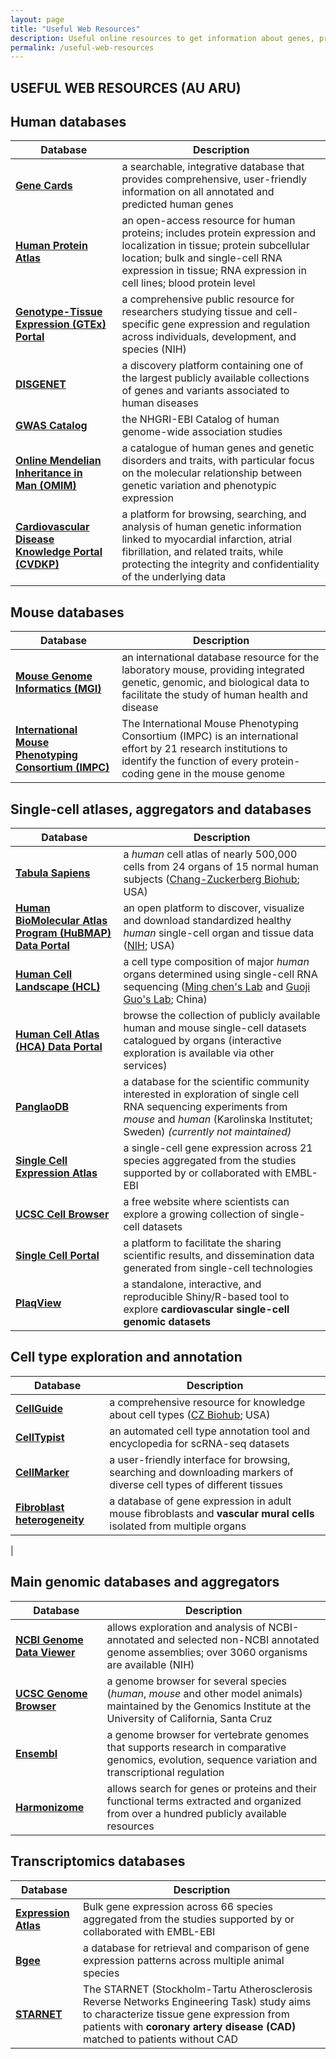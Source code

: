 ```yaml
---
layout: page
title: "Useful Web Resources"
description: Useful online resources to get information about genes, proteins, their expression and regulation in different cells and tissues of human and animal models.
permalink: /useful-web-resources
---
```


## USEFUL WEB RESOURCES (AU ARU)

## Human databases

| Database                                                                            | Description                                                                                                                                                                                                                                                                       |
| ----------------------------------------------------------------------------------- | --------------------------------------------------------------------------------------------------------------------------------------------------------------------------------------------------------------------------------------------------------------------------------- |
| [**Gene Cards**](https://www.genecards.org/)<br>                                    | a searchable, integrative database that provides comprehensive, user-friendly information on all annotated and predicted human genes                                                                                                                                              |
| [**Human Protein Atlas**](https://www.proteinatlas.org/)                        | an open-access resource for human proteins; includes protein expression and localization in tissue; protein subcellular location; bulk and single-cell RNA expression in tissue; RNA expression in cell lines; blood protein level |
| [**Genotype-Tissue Expression (GTEx) Portal**](https://www.gtexportal.org/home) | a comprehensive public resource for researchers studying tissue and cell-specific gene expression and regulation across individuals, development, and species (NIH)                                                                                                               |
| [**DISGENET**](https://www.disgenet.com/)                                           | a discovery platform containing one of the largest publicly available collections of genes and variants associated to human diseases                                                                                                                                              |
| [**GWAS Catalog**](https://www.ebi.ac.uk/gwas/)                                     | the NHGRI-EBI Catalog of human genome-wide association studies                                                                                                                                                                                                                    |
| [**Online Mendelian Inheritance in Man (OMIM)**](https://www.omim.org/)             | a catalogue of human genes and genetic disorders and traits, with particular focus on the molecular relationship between genetic variation and phenotypic expression                                                                                                                |
| [**Cardiovascular Disease Knowledge Portal (CVDKP)**](https://cvd.hugeamp.org/)     | a platform for browsing, searching, and analysis of human genetic information linked to myocardial infarction, atrial fibrillation, and related traits, while protecting the integrity and confidentiality of the underlying data                                                 |


## Mouse databases

| Database                                                                                 | Description                                                                                                                                                                            |
| ---------------------------------------------------------------------------------------- | -------------------------------------------------------------------------------------------------------------------------------------------------------------------------------------- |
| [**Mouse Genome Informatics (MGI)**](https://www.informatics.jax.org/)                   | an international database resource for the laboratory mouse, providing integrated genetic, genomic, and biological data to facilitate the study of human health and disease            |
| [**International Mouse Phenotyping Consortium (IMPC)**](https://www.mousephenotype.org/) | The International Mouse Phenotyping Consortium (IMPC) is an international effort by 21 research institutions to identify the function of every protein-coding gene in the mouse genome |


## Single-cell atlases, aggregators and databases

| Database                                                                                          | Description                                                                                                                                                                                           |
| ------------------------------------------------------------------------------------------------- | ----------------------------------------------------------------------------------------------------------------------------------------------------------------------------------------------------- |
| [**Tabula Sapiens**](https://tabula-sapiens-portal.ds.czbiohub.org/)                              | a *human* cell atlas of nearly 500,000 cells from 24 organs of 15 normal human subjects ([Chang-Zuckerberg Biohub](https://www.czbiohub.org/); USA)                                                   |
| [**Human BioMolecular Atlas Program (HuBMAP) Data Portal**](https://portal.hubmapconsortium.org/) | an open platform to discover, visualize and download standardized healthy *human* single-cell organ and tissue data ([NIH](https://commonfund.nih.gov/HuBMAP); USA)                                   |
| [**Human Cell Landscape (HCL)**](https://db.cngb.org/HCL/index.html)                              | a cell type composition of major *human* organs determined using single-cell RNA sequencing ([Ming chen's Lab](http://bis.zju.edu.cn/) and [Guoji Guo's Lab](http://person.zju.edu.cn/en/ggj); China) |
| [**Human Cell Atlas (HCA) Data Portal**](https://data.humancellatlas.org/)                        | browse the collection of publicly available human and mouse single-cell datasets catalogued by organs (interactive exploration is available via other services)                                       |
| [**PanglaoDB**](https://panglaodb.se/index.html)                                                  | a database for the scientific community interested in exploration of single cell RNA sequencing experiments from *mouse* and *human* (Karolinska Institutet; Sweden) *(currently not maintained)*     |
| [**Single Cell Expression Atlas**](https://www.ebi.ac.uk/gxa/sc/home)                             | a single-cell gene expression across 21 species aggregated from the studies supported by or collaborated with EMBL-EBI                                                                                |
| [**UCSC Cell Browser**](https://cells.ucsc.edu/)                                                  | a free website where scientists can explore a growing collection of single-cell datasets                                                                                                              |
| [**Single Cell Portal**](https://singlecell.zendesk.com/hc/en-us)                                 | a platform to facilitate the sharing scientific results, and dissemination data generated from single-cell technologies                                                                               |
| [**PlaqView**](https://www.plaqview.com/)                                                         | a standalone, interactive, and reproducible Shiny/R-based tool to explore **cardiovascular single-cell genomic datasets**                                                                             |


## Cell type exploration and annotation

| Database                                                                                            | Description                                                                                                          |
| --------------------------------------------------------------------------------------------------- | -------------------------------------------------------------------------------------------------------------------- |
| [**CellGuide**](https://cellxgene.cziscience.com/cellguide)                                         | a comprehensive resource for knowledge about cell types ([CZ Biohub](https://www.czbiohub.org/); USA)                |
| [**CellTypist**](https://www.celltypist.org/)                                                       | an automated cell type annotation tool and encyclopedia for scRNA-seq datasets                                       |
| [**CellMarker**](http://xteam.xbio.top/CellMarker/index.jsp)                                        | a user-friendly interface for browsing, searching and downloading markers of diverse cell types of different tissues |
| [**Fibroblast heterogeneity**](https://betsholtzlab.org/Publications/FibroblastMural/database.html) | a database of gene expression in adult mouse fibroblasts and **vascular mural cells** isolated from multiple organs  
|

## Main genomic databases and aggregators

| Database                                                         | Description                                                                                                                                                      |
| ---------------------------------------------------------------- | ---------------------------------------------------------------------------------------------------------------------------------------------------------------- |
| [**NCBI Genome Data Viewer**](https://www.ncbi.nlm.nih.gov/gdv/) | allows exploration and analysis of NCBI-annotated and selected non-NCBI annotated genome assemblies; over 3060 organisms are available (NIH)                     |
| [**UCSC Genome Browser**](https://genome.ucsc.edu/)              | a genome browser for several species (*human*, *mouse* and other model animals) maintained by the Genomics Institute at the University of California, Santa Cruz |
| [**Ensembl**](https://www.ensembl.org/index.html)                | a genome browser for vertebrate genomes that supports research in comparative genomics, evolution, sequence variation and transcriptional regulation             |
| [**Harmonizome**](https://maayanlab.cloud/Harmonizome/)          | allows search for genes or proteins and their functional terms extracted and organized from over a hundred publicly available resources                          |

## Transcriptomics databases

| Database                                               | Description                                                                                                                                                                                                            |
| ------------------------------------------------------ | ---------------------------------------------------------------------------------------------------------------------------------------------------------------------------------------------------------------------- |
| [**Expression Atlas**](https://www.ebi.ac.uk/gxa/home) | Bulk gene expression across 66 species aggregated from the studies supported by or collaborated with EMBL-EBI                                                                                                          |
| [**Bgee**](https://www.bgee.org/)                      | a database for retrieval and comparison of gene expression patterns across multiple animal species                                                                                                                     |
| [**STARNET**](http://starnet.mssm.edu/)                | The STARNET (Stockholm-Tartu Atherosclerosis Reverse Networks Engineering Task) study aims to characterize tissue gene expression from patients with **coronary artery disease (CAD)** matched to patients without CAD |
